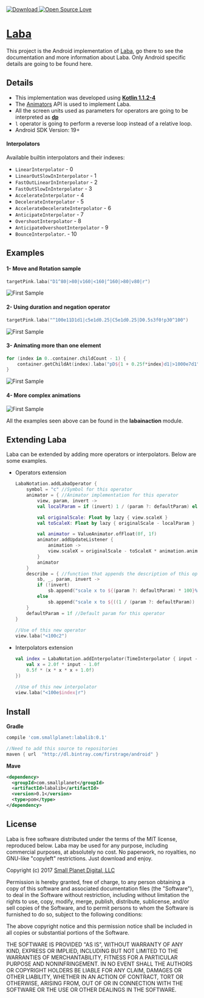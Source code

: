 [ ![Download](null/packages/firstrage/android/laba/images/download.svg?version=0.1-alpha) ](https://bintray.com/firstrage/android/laba/0.1-alpha/link)
[![Open Source Love](https://badges.frapsoft.com/os/mit/mit.svg?v=102)](https://github.com/SmallPlanetAndroid/Laba#license)

# [Laba](https://github.com/kittyMac/laba)
This project is the Android implementation of [Laba](https://github.com/kittyMac/laba), go there to see the documentation and more information about Laba. Only Android specific details are going to be found here.

## Details
* This implementation was developed using [**Kotlin 1.1.2-4**](https://kotlinlang.org/)
* The [Animators](https://developer.android.com/reference/android/animation/Animator.html) API is used to implement Laba. 
* All the screen units used as parameters for operators are going to be interpreted as [**dp**](https://developer.android.com/guide/practices/screens_support.html#dips-pels)
*  `l` operator is going to perform a reverse loop instead of a relative loop.
*  Android SDK Version: 19+

#### Interpolators

Available builtin interpolators and their indexes:

* `LinearInterpolator`                   - 0
* `LinearOutSlowInInterpolator`          - 1
* `FastOutLinearInInterpolator`          - 2
* `FastOutSlowInInterpolator`            - 3
* `AccelerateInterpolator`               - 4
* `DecelerateInterpolator`               - 5
* `AccelerateDecelerateInterpolator`     - 6
* `AnticipateInterpolator`               - 7
* `OvershootInterpolator`                - 8
* `AnticipateOvershootInterpolator`      - 9
* `BounceInterpolator`.                  - 10


## Examples

#### 1- Move and Rotation sample

~~~kotlin
targetPink.laba("D1^80|>80|v160|<160|^160|>80|v80|r")
~~~

![First Sample](screencaptures/simple2.gif)

#### 2- Using duration and negation operator
~~~kotlin
targetPink.laba("^100e11D1d1|c5e1d0.25|C5e1d0.25|D0.5s3f0!p30^100")
~~~

![First Sample](screencaptures/simple1.gif)

#### 3- Animating more than one element
~~~kotlin
for (index in 0..container.childCount - 1) {
    container.getChildAt(index).laba("pD${1 + 0.25f*index}d1|>1000e7d1")
}
~~~

![First Sample](screencaptures/multielement.gif)

#### 4- More complex animations

![First Sample](screencaptures/countdown.gif)

All the examples seen above can be found in the **labainaction** module.

## Extending Laba

Laba can be extended by adding more operators or interpolators. Below are some examples.

* Operators extension

	~~~kotlin
	LabaNotation.addLabaOperator {
        symbol = "c" //Symbol for this operator
        animator = { //Animator implementation for this operator
            view, param, invert ->
            val localParam = if (invert) 1 / (param ?: defaultParam) else (param ?: defaultParam)
	
            val originalScale: Float by lazy { view.scaleX }
            val toScaleX: Float by lazy { originalScale - localParam }
	
            val animator = ValueAnimator.ofFloat(0f, 1f)
            animator.addUpdateListener {
                animation ->
                view.scaleX = originalScale - toScaleX * animation.animatedValue as Float
            }
            animator
        }
        describe = { //function that appends the description of this operator to a StringBuilder
            sb, _, param, invert ->
            if (!invert)
                sb.append("scale x to ${(param ?: defaultParam) * 100}%, ")
            else
                sb.append("scale x to ${((1 / (param ?: defaultParam)) * 100)}%, ")
        }
        defaultParam = 1f //Default param for this operator
    }
	 
	//Use of this new operator
	view.laba("<100c2")
	~~~
* Interpolators extension

	~~~kotlin
	val index = LabaNotation.addInterpolator(TimeInterpolator { input ->
        val x = 2.0f * input - 1.0f
        0.5f * (x * x * x + 1.0f)
    })
	    
	//Use of this new interpolator
	view.laba("<100e$index|r")
	~~~

## Install

**Gradle**

~~~groovy
compile 'com.smallplanet:labalib:0.1'

//Need to add this source to repositories
maven { url  "http://dl.bintray.com/firstrage/android" }
~~~

**Mave**

~~~xml
<dependency>
  <groupId>com.smallplanet</groupId>
  <artifactId>labalib</artifactId>
  <version>0.1</version>
  <type>pom</type>
</dependency>
~~~

## License

Laba is free software distributed under the terms of the MIT license, reproduced below. Laba may be used for any purpose, including commercial purposes, at absolutely no cost. No paperwork, no royalties, no GNU-like "copyleft" restrictions. Just download and enjoy.

Copyright (c) 2017 [Small Planet Digital, LLC](http://smallplanet.com)

Permission is hereby granted, free of charge, to any person obtaining a copy of this software and associated documentation files (the "Software"), to deal in the Software without restriction, including without limitation the rights to use, copy, modify, merge, publish, distribute, sublicense, and/or sell copies of the Software, and to permit persons to whom the Software is furnished to do so, subject to the following conditions:

The above copyright notice and this permission notice shall be included in all copies or substantial portions of the Software.

THE SOFTWARE IS PROVIDED "AS IS", WITHOUT WARRANTY OF ANY KIND, EXPRESS OR IMPLIED, INCLUDING BUT NOT LIMITED TO THE WARRANTIES OF MERCHANTABILITY, FITNESS FOR A PARTICULAR PURPOSE AND NONINFRINGEMENT. IN NO EVENT SHALL THE AUTHORS OR COPYRIGHT HOLDERS BE LIABLE FOR ANY CLAIM, DAMAGES OR OTHER LIABILITY, WHETHER IN AN ACTION OF CONTRACT, TORT OR OTHERWISE, ARISING FROM, OUT OF OR IN CONNECTION WITH THE SOFTWARE OR THE USE OR OTHER DEALINGS IN THE SOFTWARE.
